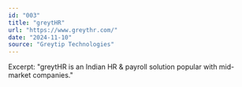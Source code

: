 ```yaml
---
id: "003"
title: "greytHR"
url: "https://www.greythr.com/"
date: "2024-11-10"
source: "Greytip Technologies"
---
```

Excerpt: "greytHR is an Indian HR & payroll solution popular with mid-market companies."
